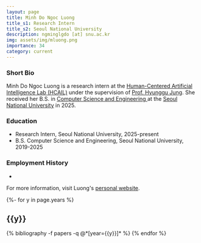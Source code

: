 ```yaml
---
layout: page
title: Minh Do Ngoc Luong
title_s1: Research Intern
title_s2: Seoul National University
description: ngminglgdo [at] snu.ac.kr
img: assets/img/mluong.png
importance: 34
category: current
---
```


### Short Bio
<p>Minh Do Ngoc Luong is a research intern at the <a href="https://hcail.snu.ac.kr">Human-Centered Artificial Intelligence Lab (HCAIL)</a> under the supervision of <a href="http://hyunggujung.com">Prof. Hyunggu Jung</a>.
She received her B.S. in <a href="https://cse.snu.ac.kr/">Computer Science and Engineering </a>at the <a href="https://www.snu.ac.kr/">Seoul National University</a> in 2025.</p>

### Education
<ul>
<li>Research Intern, Seoul National University, 2025-present</li>
<li>B.S. Computer Science and Engineering, Seoul National University, 2019-2025</li>
</ul>

### Employment History
<ul>
<li></li>
</ul>

For more information, visit Luong's [personal website](https://minhlgdo.com/).

<!-- _pages/publications.md -->
<div class="publications">

{%- for y in page.years %}
  <h2 class="year">{{y}}</h2>
  {% bibliography -f papers -q @*[year={{y}}]* %}
{% endfor %}

</div>
